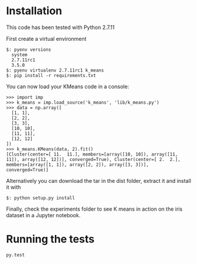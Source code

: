 # Installation

This code has been tested with Python 2.7.11

First create a virtual environment 

    $: pyenv versions
      system
      2.7.11rc1
      3.5.0
    $: pyenv virtualenv 2.7.11rc1 k_means
    $: pip install -r requirements.txt

You can now load your KMeans code in a console:

    >>> import imp  
    >>> k_means = imp.load_source('k_means', 'lib/k_means.py')  
    >>> data = np.array([  
      [1, 1],  
      [2, 2],  
      [3, 3],  
      [10, 10],  
      [11, 11],  
      [12, 12]  
    ])  
    >>> k_means.KMeans(data, 2).fit()  
    [Cluster(center=[ 11.  11.], members=[array([10, 10]), array([11, 11]), array([12, 12])], converged=True), Cluster(center=[ 2.  2.], members=[array([1, 1]), array([2, 2]), array([3, 3])], converged=True)]


Alternatively you can download the tar in the dist folder, extract it and install it with

    $: python setup.py install


Finally, check the experiments folder to see K means in action on the iris dataset in a Jupyter notebook.

# Running the tests

    py.test

